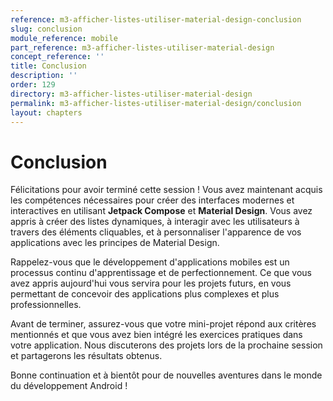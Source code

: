 ```yaml
---
reference: m3-afficher-listes-utiliser-material-design-conclusion
slug: conclusion
module_reference: mobile
part_reference: m3-afficher-listes-utiliser-material-design
concept_reference: ''
title: Conclusion
description: ''
order: 129
directory: m3-afficher-listes-utiliser-material-design
permalink: m3-afficher-listes-utiliser-material-design/conclusion
layout: chapters
---
```




# **Conclusion**

Félicitations pour avoir terminé cette session ! Vous avez maintenant acquis les compétences nécessaires pour créer des interfaces modernes et interactives en utilisant **Jetpack Compose** et **Material Design**. Vous avez appris à créer des listes dynamiques, à interagir avec les utilisateurs à travers des éléments cliquables, et à personnaliser l'apparence de vos applications avec les principes de Material Design.

Rappelez-vous que le développement d'applications mobiles est un processus continu d'apprentissage et de perfectionnement. Ce que vous avez appris aujourd'hui vous servira pour les projets futurs, en vous permettant de concevoir des applications plus complexes et plus professionnelles.

Avant de terminer, assurez-vous que votre mini-projet répond aux critères mentionnés et que vous avez bien intégré les exercices pratiques dans votre application. Nous discuterons des projets lors de la prochaine session et partagerons les résultats obtenus.

Bonne continuation et à bientôt pour de nouvelles aventures dans le monde du développement Android !
